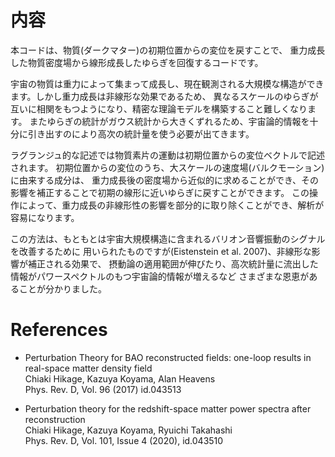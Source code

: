 # 内容
本コードは、物質(ダークマター)の初期位置からの変位を戻すことで、
重力成長した物質密度場から線形成長したゆらぎを回復するコードです。

宇宙の物質は重力によって集まって成長し、現在観測される大規模な構造ができます。しかし重力成長は非線形な効果であるため、
異なるスケールのゆらぎが互いに相関をもつようになり、精密な理論モデルを構築すること難しくなります。
またゆらぎの統計がガウス統計から大きくずれるため、宇宙論的情報を十分に引き出すのにより高次の統計量を使う必要が出てきます。

ラグランジュ的な記述では物質素片の運動は初期位置からの変位ベクトルで記述されます。
初期位置からの変位のうち、大スケールの速度場(バルクモーション)に由来する成分は、
重力成長後の密度場から近似的に求めることができ、その影響を補正することで初期の線形に近いゆらぎに戻すことができます。
この操作によって、重力成長の非線形性の影響を部分的に取り除くことができ、解析が容易になります。

この方法は、もともとは宇宙大規模構造に含まれるバリオン音響振動のシグナルを改善するために
用いられたものですが(Eistenstein et al. 2007)、非線形な影響が補正される効果で、
摂動論の適用範囲が伸びたり、高次統計量に流出した情報がパワースペクトルのもつ宇宙論的情報が増えるなど
さまざまな恩恵があることが分かりました。

# References
- Perturbation Theory for BAO reconstructed fields: one-loop results in real-space matter density field  
Chiaki Hikage, Kazuya Koyama, Alan Heavens  
Phys. Rev. D, Vol. 96 (2017) id.043513

- Perturbation theory for the redshift-space matter power spectra after reconstruction  
Chiaki Hikage, Kazuya Koyama, Ryuichi Takahashi  
Phys. Rev. D, Vol. 101, Issue 4 (2020), id.043510
